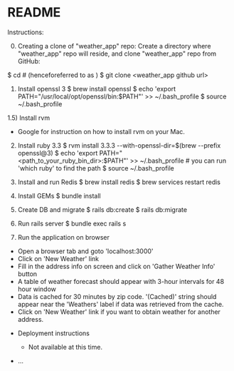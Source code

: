 # README

Instructions:

0) Creating a clone of "weather_app" repo:
   Create a directory where "weather_app" repo will reside, and clone "weather_app" repo from GitHub:

  $ cd <path where you want to store the code>   # (henceforeferred to as <path to repo>)
  $ git clone <weather_app github url>

1) Install openssl 3
  $ brew install openssl
  $ echo 'export PATH="/usr/local/opt/openssl/bin:$PATH"' >> ~/.bash_profile
  $ source ~/.bash_profile

1.5) Install rvm
   - Google for instruction on how to install rvm on your Mac.

2) Install ruby 3.3
  $ rvm install 3.3.3 --with-openssl-dir=$(brew --prefix openssl@3)
  $ echo 'export PATH="<path_to_your_ruby_bin_dir>:$PATH"' >> ~/.bash_profile   # you can run 'which ruby' to find the path
  $ source ~/.bash_profile

3) Install and run Redis
  $ brew install redis
  $ brew services restart redis

4) Install GEMs
  $ bundle install

5) Create DB and migrate
  $ rails db:create
  $ rails db:migrate

6) Run rails server
  $ bundle exec rails s

7) Run the application on browser
  - Open a browser tab and goto 'localhost:3000'
  - Click on 'New Weather' link
  - Fill in the address info on screen and click on 'Gather Weather Info' button
  - A table of weather forecast should appear with 3-hour intervals for 48 hour window
  - Data is cached for 30 minutes by zip code.  '(Cached)' string should appear near the 'Weathers' label if data was retrieved from the cache.
  - Click on 'New Weather' link if you want to obtain weather for another address.


* Deployment instructions
  - Not available at this time.

* ...
